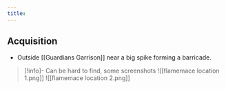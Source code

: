 ```yaml
---
title:
---
```


## Acquisition
- Outside [[Guardians Garrison]] near a big spike forming a barricade.

> [!info]- Can be hard to find, some screenshots
> ![[flamemace location 1.png]]
> ![[flamemace location 2.png]]
